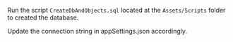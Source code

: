 Run the script `CreateDbAndObjects.sql` located at the `Assets/Scripts` folder to created the database.

Update the connection string in appSettings.json accordingly.
